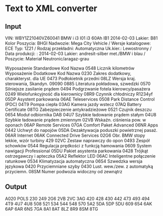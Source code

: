 # Text to XML converter

## Input
VIN: WBY1Z21040VZ60041
BMW i i3 I01 i3 60Ah IB1 2014-02-03 
Lakier: B81 Kolor Poszycia: BHGI Nadwozie: Mega City Vehicle / Wersje katalogowe: ECE 
Typ: 1Z21 / Rodzaj przekładni: Automatyczna 
Uk.kier.: Lewostronny / Data produkcji: : 2014-02-03 
Lakier: andresit-silber met./BMW i blau / Poszycie: Materiał Neutronic/aragaz-grau

Wyposażenie Standardowe
Kod
Nazwa
0548
Licznik kilometrów
Wyposażenie Dodatkowe
Kod
Nazwa
0230
Zakres dodatkowy, charakteryst. dla UE
0473
Podłokietnik przedni
08LZ
Wersja kraj. sterowania, Skandyn. 09090
0885
Literatura pokładowa, szwedzki
0570
Silniejsze zasilanie prądem
0494
Podgrzwanie fotela kierowcy/pasażera
0249
Wielofunkcyjność dla kierownicy
08R9
Czynnik chłodniczy R1234yf
05DP
Asystent parkowania
06AE
Teleservices
0508
Park Distance Control (PDC)
04T9
Pompa ciepła
03AG
Kamera jazdy wstecz
07AQ
Battery Certificate
08TG
Zabezpieczenie antykradzieżowe
0521
Czujnik deszczu
0654
Moduł odbiornika DAB
04U7
Szybkie ładowanie prądem stałym
04U8
Szybkie ładowanie prądem zmiennym
02VB
Wskaźn. ciśnienia pow. w oponach
06AP
Remote Services
07GA
Comfort Paket Advanced
06NR
Apps
0442
Uchwyt do napojów
05DA
Dezaktywacja poduszki powietrznej pasaż.
06AR
Internet
06AK
Connected Drive Services
02G6
Obr. BMW stopy lekkie, wzór turbiny 429
02VC
Zestaw naprawczy do opon
0493
Zespół schowków
0544
Regulacja prędkości z funkcją hamowania
0609
System nawigacji Professional
05DU
Pakiet asystenta parkowania
0428
Trójkąt ostrzegawczy i apteczka
05A2
Reflektor LED
06AC
Inteligentne połączenie ratunkowe
0534
Klimatyzacja automatyczna
06S4
Szwedzka wersja językowa
0420
Przyciemniane szyby
0430
Lust. wew./zew. z automatyką przyciemn.
08SM
Numer podwozia widoczny od zewnątrz

## Output
<faList>
<id name="">
<comment/>
<ns1:fa xmlns:ns1="http://bmw.com/2005/psdz.data.fa">
<ns1:header createdBy="" date="2021-04-05+02:00" time="20:45:25" vinLong="WBY1Z21040VZ60041"/>
<ns1:standardFA colourCode="0B81" faVersion="3" fabricCode="BHGI" series="I001" timeCriteria="0320" typeKey="1Z21">
<ns1:eCodes>
<ns1:eCode>A020</ns1:eCode>
<ns1:eCode>POLS</ns1:eCode>
</ns1:eCodes>
<ns1:saCodes>
<ns1:saCode>230</ns1:saCode>
<ns1:saCode>249</ns1:saCode>
<ns1:saCode>2G6</ns1:saCode>
<ns1:saCode>2VB</ns1:saCode>
<ns1:saCode>2VC</ns1:saCode>
<ns1:saCode>3AG</ns1:saCode>
<ns1:saCode>420</ns1:saCode>
<ns1:saCode>428</ns1:saCode>
<ns1:saCode>430</ns1:saCode>
<ns1:saCode>442</ns1:saCode>
<ns1:saCode>473</ns1:saCode>
<ns1:saCode>493</ns1:saCode>
<ns1:saCode>494</ns1:saCode>
<ns1:saCode>4T9</ns1:saCode>
<ns1:saCode>4U7</ns1:saCode>
<ns1:saCode>4U8</ns1:saCode>
<ns1:saCode>508</ns1:saCode>
<ns1:saCode>521</ns1:saCode>
<ns1:saCode>534</ns1:saCode>
<ns1:saCode>544</ns1:saCode>
<ns1:saCode>548</ns1:saCode>
<ns1:saCode>570</ns1:saCode>
<ns1:saCode>5A2</ns1:saCode>
<ns1:saCode>5DA</ns1:saCode>
<ns1:saCode>5DP</ns1:saCode>
<ns1:saCode>5DU</ns1:saCode>
<ns1:saCode>609</ns1:saCode>
<ns1:saCode>654</ns1:saCode>
<ns1:saCode>6AK</ns1:saCode>
<ns1:saCode>6AP</ns1:saCode>
<ns1:saCode>6AR</ns1:saCode>
<ns1:saCode>6NS</ns1:saCode>
<ns1:saCode>7GA</ns1:saCode>
<ns1:saCode>8A1</ns1:saCode>
<ns1:saCode>8AT</ns1:saCode>
<ns1:saCode>8LZ</ns1:saCode>
<ns1:saCode>8R9</ns1:saCode>
<ns1:saCode>8SM</ns1:saCode>
<ns1:saCode>8TG</ns1:saCode>
</ns1:saCodes>
<ns1:hoCodes/>
</ns1:standardFA>
</ns1:fa>
</id>
</faList>
